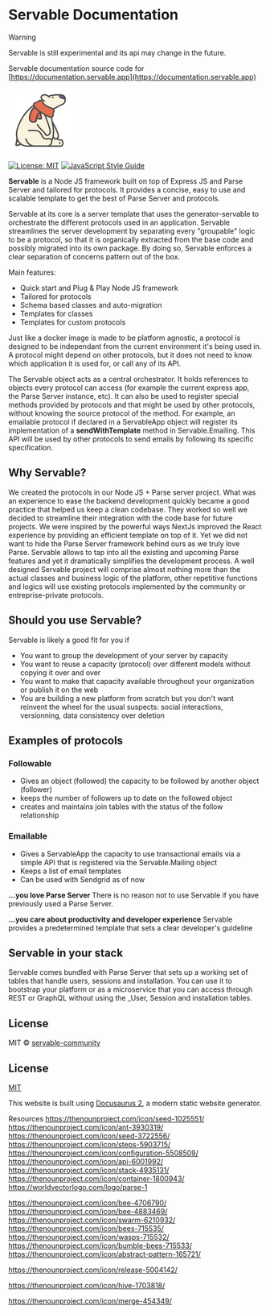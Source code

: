 # Servable Documentation

> [!WARNING]
> Servable is still experimental and its api may change in the future.

Servable documentation source code for [https://documentation.servable.app](https://documentation.servable.app)

![logo](/static/img/polar-bear-4.png)

[![License: MIT](https://img.shields.io/badge/License-MIT-yellow.svg)](https://opensource.org/licenses/MIT)
[![JavaScript Style Guide](https://img.shields.io/badge/code_style-standard-brightgreen.svg)](https://standardjs.com)


**Servable** is a Node JS framework built on top of Express JS and Parse Server and tailored for protocols. It provides a concise, easy to use and scalable template to get the best of Parse Server and protocols.

Servable at its core is a server template that uses the generator-servable to orchestrate the different protocols used in an application. Servable streamlines the server development by separating every "groupable" logic to be a protocol, so that it is organically extracted from the base code and possibly migrated into its own package. By doing so, Servable enforces a clear separation of concerns pattern out of the box.

Main features:
- Quick start and Plug & Play Node JS framework
- Tailored for protocols
- Schema based classes and auto-migration
- Templates for classes
- Templates for custom protocols


Just like a docker image is made to be platform agnostic, a protocol is designed to be independant from the current environment it's being used in. A protocol might depend on other protocols, but it does not need to know which application it is used for, or call any of its API.

The Servable object acts as a central orchestrator. It holds references to objects every protocol can access (for example the current express app, the Parse Server instance, etc). It can also be used to register special methods provided by protocols and that might be used by other protocols, without knowing the source protocol of the method. For example, an emailable protocol if declared in a ServableApp object will register its implementation of a **sendWithTemplate** method in Servable.Emailing. This API will be used by other protocols to send emails by following its specific specification.

## Why Servable?
We created the protocols in our Node JS + Parse server project. What was an experience to ease the backend development quickly became a good practice that helped us keep a clean codebase. They worked so well we decided to streamline their integration with the code base for future projects. We were inspired by the powerful ways NextJs improved the React experience by providing an efficient template on top of it. Yet we did not want to hide the Parse Server framework behind ours as we truly love Parse. Servable allows to tap into all the existing and upcoming Parse features and yet it dramatically simplifies the development process. A well designed Servable project will comprise almost nothing more than the actual classes and business logic of the platform, other repetitive functions and logics will use existing protocols implemented by the community or entreprise-private protocols.

## Should you use Servable?
Servable is likely a good fit for you if
- You want to group the development of your server by capacity
- You want to reuse a capacity (protocol) over different models without copying it over and over
- You want to make that capacity available throughout your organization or publish it on the web
- You are building a new platform from scratch but you don't want reinvent the wheel for the usual suspects: social interactions, versionning, data consistency over deletion

## Examples of protocols
### Followable
- Gives an object (followed) the capacity to be followed by another object (follower)
- keeps the number of followers up to date on the followed object
- creates and maintains join tables with the status of the follow relationship

<!-- [Read more](../protocolsLibrary/followable/) -->

### Emailable
- Gives a ServableApp the capacity to use transactional emails via a simple API that is registered via the Servable.Mailing object
- Keeps a list of email templates
- Can be used with Sendgrid as of now

<!-- [Read more](../protocolsLibrary/emailable/) -->

**...you love Parse Server**
There is no reason not to use Servable if you have previously used a Parse Server.

**...you care about productivity and developer experience**
Servable provides a predetermined template that sets a clear developer's guideline

## Servable in your stack
Servable comes bundled with Parse Server that sets up a working set of tables that handle users, sessions and installation. You can use it to bootstrap your platform or as a microservice that you can access through REST or GraphQL without using the _User, Session and installation tables.


## License

MIT © [servable-community](https://github.com/servable-community)



## License

[MIT](LICENSE)


This website is built using [Docusaurus 2](https://docusaurus.io/), a modern static website generator.

Resources
https://thenounproject.com/icon/seed-1025551/
https://thenounproject.com/icon/ant-3930319/
https://thenounproject.com/icon/seed-3722556/
https://thenounproject.com/icon/steps-5903715/
https://thenounproject.com/icon/configuration-5508509/
https://thenounproject.com/icon/api-6001992/
https://thenounproject.com/icon/stack-4935131/
https://thenounproject.com/icon/container-1800943/
https://worldvectorlogo.com/logo/parse-1

https://thenounproject.com/icon/bee-4706790/
https://thenounproject.com/icon/bee-4883469/
https://thenounproject.com/icon/swarm-6210932/
https://thenounproject.com/icon/bees-715535/
https://thenounproject.com/icon/wasps-715532/
https://thenounproject.com/icon/bumble-bees-715533/
https://thenounproject.com/icon/abstract-pattern-165721/


https://thenounproject.com/icon/release-5004142/

https://thenounproject.com/icon/hive-1703818/

https://thenounproject.com/icon/merge-454349/